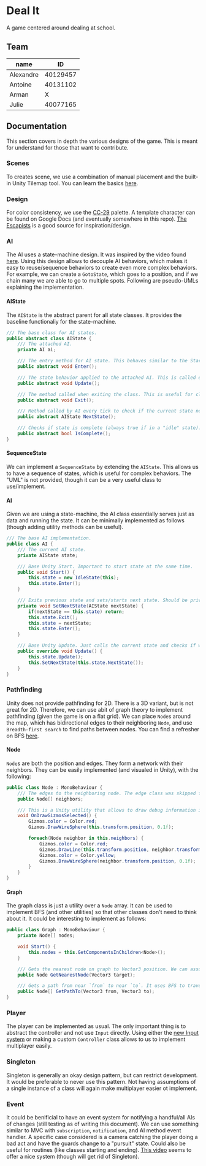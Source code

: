 # Deal It

A game centered around dealing at school.

## Team

| name             | ID       |
|------------------|----------|
| Alexandre        | 40129457 |
| Antoine          | 40131102 |
| Arman            | X        |
| Julie            | 40077165 |

## Documentation

This section covers in depth the various designs of the game. This is meant for understand for those that want to contribute.

### Scenes

To creates scene, we use a combination of manual placement and the built-in Unity Tilemap tool. You can learn the basics [here](https://www.youtube.com/watch?v=ryISV_nH8qw).

### Design

For color consistency, we use the [CC-29](https://lospec.com/palette-list/cc-29) palette. A template character can be found on Google Docs (and eventually somewhere in this repo). [The Escapists](https://store.steampowered.com/app/298630/The_Escapists/) is a good source for inspiration/design.  

### AI

The AI uses a state-machine design. It was inspired by the video found [here](https://www.youtube.com/watch?v=G1bd75R10m4). Using this design allows to decouple AI behaviors, which makes it easy to reuse/sequence behaviors to create even more complex behaviors. For example, we can create a `GotoState`, which goes to a position, and if we chain many we are able to go to multiple spots. Following are pseudo-UMLs explaining the implementation.

#### AIState

The `AIState` is the abstract parent for all state classes. It provides the baseline functionaliy for the state-machine.

```csharp
/// The base class for AI states.
public abstract class AIState {
    /// The attached AI.
    private AI ai;

    /// The entry method for AI state. This behaves similar to the Start() method. It is meant to initialize the various parameters for the AIState just before calling Update. 
    public abstract void Enter();

    /// The state behavior applied to the attached AI. This is called every frame by the attached AI.
    public abstract void Update();

    /// The method called when exiting the class. This is useful for cleanup or resetting.
    public abstract void Exit();

    /// Method called by AI every tick to check if the current state needs to changet to a next state.
    public abstract AIState NextState();

    /// Checks if state is complete (always true if in a "idle" state).
    public abstract bool IsComplete();
}
```

#### SequenceState

We can implement a `SequenceState` by extending the `AIState`. This allows us to have a sequence of states, which is useful for complex behaviors. The "UML" is not provided, though it can be a very useful class to use/implement.

#### AI

Given we are using a state-machine, the AI class essentially serves just as data and running the state. It can be minimally implemented as follows (though adding utility methods can be useful).

```csharp
/// The base AI implementation.
public class AI {
    /// The current AI state.
    private AIState state;

    /// Base Unity Start. Important to start state at the same time.
    public void Start() {
        this.state = new IdleState(this);
        this.state.Enter();
    }

    /// Exits previous state and sets/starts next state. Should be private and be called by more descriptive methods.
    private void SetNextState(AIState nextState) {
        if(nextState == this.state) return;
        this.state.Exit();
        this.state = nextState;
        this.state.Enter();
    }

    /// Base Unity Update. Just calls the current state and checks if we need to change state.
    public override void Update() {
        this.state.Update();
        this.SetNextState(this.state.NextState());
    }
}
```

### Pathfinding

Unity does not provide pathfinding for 2D. There is a 3D variant, but is not great for 2D. Therefore, we can use abit of graph theory to implement pathfinding (given the game is on a flat grid). We can place `Node`s around the map, which has bidirectional edges to their neighboring `Node`, and use `Breadth-first search` to find paths between nodes. You can find a refresher on BFS [here](https://www.youtube.com/watch?v=QRq6p9s8NVg).

#### Node

`Node`s are both the position and edges. They form a network with their neighbors. They can be easily implemented (and visualed in Unity), with the following:

```csharp
public class Node : MonoBehaviour {
    /// The edges to the neighboring node. The edge class was skipped for now because shortest path is not that important. It could be an issue to keep in mind, but implementing it this way makes it alot cleaner to travel/make the path.
    public Node[] neighbors;

    /// This is a Unity utility that allows to draw debug information in the Unity editor. In this case, we draw spheres at the current position and lines to neighbors.
    void OnDrawGizmosSelected() {
        Gizmos.color = Color.red;
        Gizmos.DrawWireSphere(this.transform.position, 0.1f);

        foreach(Node neighbor in this.neighbors) {
            Gizmos.color = Color.red;
            Gizmos.DrawLine(this.transform.position, neighbor.transform.position);
            Gizmos.color = Color.yellow;
            Gizmos.DrawWireSphere(neighbor.transform.position, 0.1f);
        }
    }
}
```

#### Graph

The graph class is just a utility over a `Node` array. It can be used to implement BFS (and other utilities) so that other classes don't need to think about it. It could be interesting to implement as follows:

```csharp
public class Graph : MonoBehaviour {
    private Node[] nodes;

    void Start() {
        this.nodes = this.GetComponentsInChildren<Node>();
    }

    /// Gets the nearest node on graph to Vector3 position. We can assume that the calling target will rarely be on a node, therefore this allows to find a node near the caller in O(n).
    public Node GetNearestNode(Vector3 target);

    /// Gets a path from near `from` to near `to`. It uses BFS to travel the graph and find a path. It is not necessarily the shortest because it doesn't considering the edge length. Using A* could be useful if there is ever a time where actual shortest path is important. 
    public Node[] GetPathTo(Vector3 from, Vector3 to);
}
```

### Player

The player can be implemented as usual. The only important thing is to abstract the controller and not use `Input` directly. Using either the [new Input system](https://www.youtube.com/watch?v=Pzd8NhcRzVo) or making a custom `Controller` class allows to us to implement multiplayer easily.

### Singleton

Singleton is generally an okay design pattern, but can restrict development. It would be preferable to never use this pattern. Not having assumptions of a single instance of a class will again make multiplayer easier ot implement.

### Event

It could be benificial to have an event system for notifying a handful/all AIs of changes (still testing as of writing this document). We can use something similar to MVC with `subscription`, `notification`, and AI method event handler. A specific case considered is a camera catching the player doing a bad act and have the guards change to a "pursuit" state. Could also be useful for routines (like classes starting and ending). [This video](https://www.youtube.com/watch?v=gx0Lt4tCDE0) seems to offer a nice system (though will get rid of Singleton).
